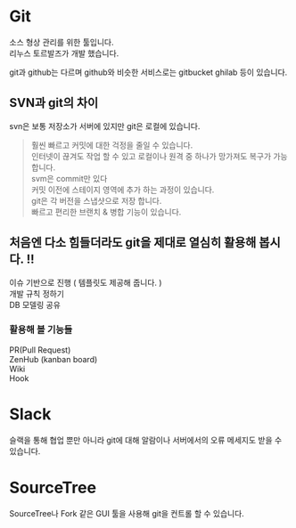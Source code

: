
# Git
소스 형상 관리를 위한 툴입니다.<br>
리누스 토르발즈가 개발 했습니다.<br>

git과 github는 다르며 github와 비슷한 서비스로는 gitbucket ghilab 등이 있습니다.<br>

## SVN과 git의 차이
svn은 보통 저장소가 서버에 있지만 git은 로컬에 있습니다.<br>
> 훨씬 빠르고 커밋에 대한 걱정을 줄일 수 있습니다.<br>
> 인터넷이 끊겨도 작업 할 수 있고 로컬이나 원격 중 하나가 망가져도 복구가 가능합니다.<br>
svm은 commit만 있다<br>
커밋 이전에 스테이지 영역에 추가 하는 과정이 있습니다.<br>
git은 각 버전을 스냅샷으로 저장 합니다.<br>
> 빠르고 편리한 브랜치 & 병합 기능이 있습니다.<br>

## 처음엔 다소 힘들더라도 git을 제대로 열심히 활용해 봅시다. !!

이슈 기반으로 진행 ( 템플릿도 제공해 줍니다. )<br>
개발 규칙 정하기<br>
DB 모델링 공유<br>

### 활용해 볼 기능들
PR(Pull Request)<br>
ZenHub (kanban board)<br>
Wiki<br>
Hook<br>

# Slack

슬랙을 통해 협업 뿐만 아니라 git에 대해 알람이나 서버에서의 오류 메세지도 받을 수 있습니다.

# SourceTree
SourceTree나 Fork 같은 GUI 툴을 사용해 git을 컨트롤 할 수 있습니다.